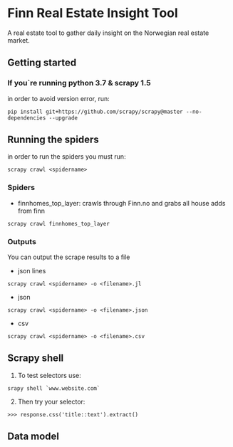 # Finn Real Estate Insight Tool
A real estate tool to gather daily insight on the Norwegian real estate market.

## Getting started
### If you`re running python 3.7 & scrapy 1.5
in order to avoid version error, run: 
```
pip install git+https://github.com/scrapy/scrapy@master --no-dependencies --upgrade
```

## Running the spiders
in order to run the spiders you must run:
```
scrapy crawl <spidername>
```
### Spiders
- finnhomes_top_layer: crawls through Finn.no and grabs all house adds from finn
```
scrapy crawl finnhomes_top_layer
```

### Outputs
You can output the scrape results to a file
- json lines
```
scrapy crawl <spidername> -o <filename>.jl
```
- json
```
scrapy crawl <spidername> -o <filename>.json
```
- csv
```
scrapy crawl <spidername> -o <filename>.csv
```

## Scrapy shell
1. To test selectors use:
```
srapy shell `www.website.com`
```
2. Then try your selector: 
```
>>> response.css('title::text').extract()
```
## Data model
